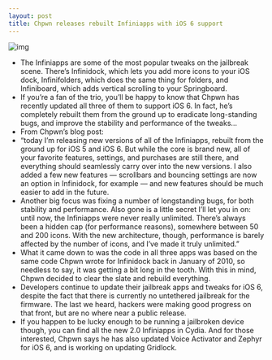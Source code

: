 ```yaml
---
layout: post
title: Chpwn releases rebuilt Infiniapps with iOS 6 support
---
```

![img](http://media.idownloadblog.com/wp-content/uploads/2012/12/infiniapps-20.jpg)
* The Infiniapps are some of the most popular tweaks on the jailbreak scene. There’s Infinidock, which lets you add more icons to your iOS dock, Infinifolders, which does the same thing for folders, and Infiniboard, which adds vertical scrolling to your Springboard.
* If you’re a fan of the trio, you’ll be happy to know that Chpwn has recently updated all three of them to support iOS 6. In fact, he’s completely rebuilt them from the ground up to eradicate long-standing bugs, and improve the stability and performance of the tweaks…
* From Chpwn’s blog post:
* “today I’m releasing new versions of all of the Infiniapps, rebuilt from the ground up for iOS 5 and iOS 6. But while the core is brand new, all of your favorite features, settings, and purchases are still there, and everything should seamlessly carry over into the new versions. I also added a few new features — scrollbars and bouncing settings are now an option in Infinidock, for example — and new features should be much easier to add in the future.
* Another big focus was fixing a number of longstanding bugs, for both stability and performance. Also gone is a little secret I’ll let you in on: until now, the Infiniapps were never really unlimited. There’s always been a hidden cap (for performance reasons), somewhere between 50 and 200 icons. With the new architecture, though, performance is barely affected by the number of icons, and I’ve made it truly unlimited.”
* What it came down to was the code in all three apps was based on the same code Chpwn wrote for Infinidock back in January of 2010, so needless to say, it was getting a bit long in the tooth. With this in mind, Chpwn decided to clear the slate and rebuild everything.
* Developers continue to update their jailbreak apps and tweaks for iOS 6, despite the fact that there is currently no untethered jailbreak for the firmware. The last we heard, hackers were making good progress on that front, but are no where near a public release.
* If you happen to be lucky enough to be running a jailbroken device though, you can find all the new 2.0 Infiniapps in Cydia. And for those interested, Chpwn says he has also updated Voice Activator and Zephyr for iOS 6, and is working on updating Gridlock.

